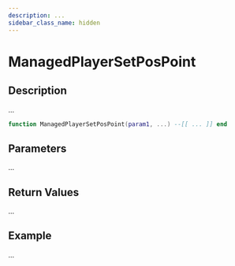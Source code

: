 ```yaml
---
description: ...
sidebar_class_name: hidden
---
```


# ManagedPlayerSetPosPoint

## Description

...

```lua
function ManagedPlayerSetPosPoint(param1, ...) --[[ ... ]] end
```

## Parameters

...

## Return Values

...

## Example

...

